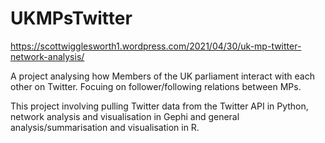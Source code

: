 # UKMPsTwitter

https://scottwigglesworth1.wordpress.com/2021/04/30/uk-mp-twitter-network-analysis/

A project analysing how Members of the UK parliament interact with each other on Twitter. Focuing on follower/following relations between MPs.

This project involving pulling Twitter data from the Twitter API in Python, network analysis and visualisation in Gephi and general analysis/summarisation and visualisation in R.

